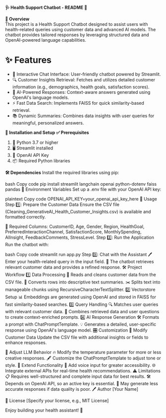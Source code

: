 __🩺 Health Support Chatbot - README 📖__

__🌟 Overview__
</br> This project is a Health Support Chatbot designed to assist users with health-related queries using customer data and advanced AI models. The chatbot provides tailored responses by leveraging structured data and OpenAI-powered language capabilities.

# __✨ Features__
- 💬 Interactive Chat Interface: User-friendly chatbot powered by Streamlit.
- 🔍 Customer Insights Retrieval: Fetches and utilizes detailed customer information (e.g., demographics, health goals, satisfaction scores).
- 🤖 AI-Powered Responses: Context-aware answers generated using OpenAI's language models.
- ⚡ Fast Data Search: Implements FAISS for quick similarity-based retrieval.
- 📚 Dynamic Summaries: Combines data insights with user queries for meaningful, personalized answers.
  
__🚀 Installation and Setup__
__✅ Prerequisites__
1. 🐍 Python 3.7 or higher
2. 🖥️ Streamlit installed
3. 🔑 OpenAI API Key
4. 📦 Required Python libraries
   
__🛠️ Dependencies__
Install the required libraries using pip:

bash
Copy code
pip install streamlit langchain openai python-dotenv faiss pandas
🔐 Environment Variables
Set up a .env file with your OpenAI API key:

plaintext
Copy code
OPENAI_API_KEY=your_openai_api_key_here
🏃 Usage
Step 1️⃣: Prepare the Customer Data
Ensure the CSV file (Cleaning_GenerativeAI_Health_Customer_Insights.csv) is available and formatted correctly.

🔑 Required Columns:
CustomerID, Age, Gender, Region, HealthGoal, PreferredInteractionChannel, SatisfactionScore, MonthlySpending, AIInsight, FeedbackComments, StressLevel.
Step 2️⃣: Run the Application
Run the chatbot with:

bash
Copy code
streamlit run app.py
Step 3️⃣: Chat with the Assistant
🖊️ Enter your health-related query in the input field.
🧠 The chatbot retrieves relevant customer data and provides a refined response.
🛠️ Project Workflow
1️⃣ Data Processing
📄 Reads and cleans customer data from the CSV file.
📝 Converts rows into descriptive text summaries.
✂️ Splits text into manageable chunks using RecursiveCharacterTextSplitter.
2️⃣ Vectorstore Setup
📊 Embeddings are generated using OpenAI and stored in FAISS for fast similarity-based searches.
3️⃣ Query Handling
🔍 Matches user queries with relevant customer data.
🧩 Combines retrieved data and user questions to create context-enriched prompts.
4️⃣ AI Response Generation
🛠️ Formats a prompt with ChatPromptTemplate.
💡 Generates a detailed, user-specific response using OpenAI's language model.
🎛️ Customization
🔄 Modify Customer Data
Update the CSV file with additional insights or fields to enhance responses.

🎨 Adjust LLM Behavior
🔥 Modify the temperature parameter for more or less creative responses.
🖋️ Customize the ChatPromptTemplate to adjust tone or style.
🧩 Extend Functionality
🎤 Add voice input for greater accessibility.
🌐 Integrate external APIs for real-time health recommendations.
⚠️ Limitations
📋 Requires well-structured and complete input data for best results.
🛠️ Depends on OpenAI API, so an active key is essential.
🤔 May generate less accurate responses if data quality is poor.
🖊️ Author
[Your Name]

📜 License
[Specify your license, e.g., MIT License]

Enjoy building your health assistant! 🌟






